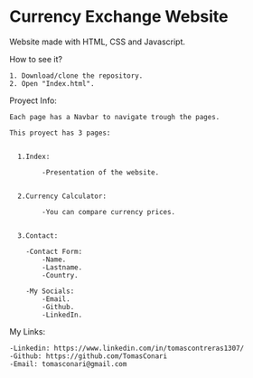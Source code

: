 # Currency Exchange Website

Website made with HTML, CSS and Javascript.

How to see it?

    1. Download/clone the repository.
    2. Open "Index.html".

Proyect Info:

    Each page has a Navbar to navigate trough the pages.

    This proyect has 3 pages:
    
    
      1.Index:
    
            -Presentation of the website.

          
      2.Currency Calculator:
 
            -You can compare currency prices.

          
      3.Contact:
      
        -Contact Form:
            -Name.
            -Lastname.
            -Country.
                
        -My Socials:
            -Email.
            -Github.
            -LinkedIn.


My Links:

    -Linkedin: https://www.linkedin.com/in/tomascontreras1307/
    -Github: https://github.com/TomasConari
    -Email: tomasconari@gmail.com
